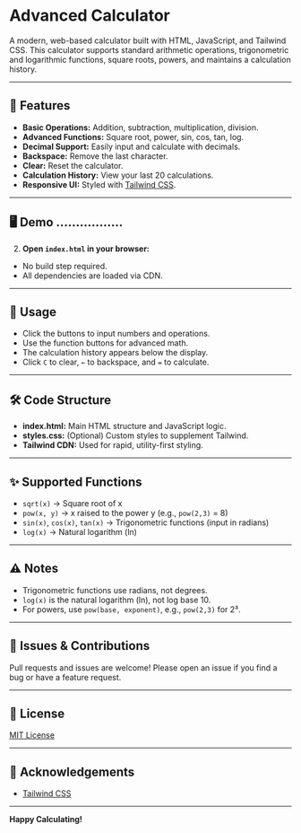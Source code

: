 # Advanced Calculator

A modern, web-based calculator built with HTML, JavaScript, and Tailwind CSS. This calculator supports standard arithmetic operations, trigonometric and logarithmic functions, square roots, powers, and maintains a calculation history.

---

## 🚀 Features

- **Basic Operations:** Addition, subtraction, multiplication, division.
- **Advanced Functions:** Square root, power, sin, cos, tan, log.
- **Decimal Support:** Easily input and calculate with decimals.
- **Backspace:** Remove the last character.
- **Clear:** Reset the calculator.
- **Calculation History:** View your last 20 calculations.
- **Responsive UI:** Styled with [Tailwind CSS](https://tailwindcss.com/).

---

## 🖥️ Demo ................. 


2. **Open `index.html` in your browser:**
- No build step required.
- All dependencies are loaded via CDN.

---

## 📄 Usage

- Click the buttons to input numbers and operations.
- Use the function buttons for advanced math.
- The calculation history appears below the display.
- Click `C` to clear, `←` to backspace, and `=` to calculate.

---

## 🛠️ Code Structure

- **index.html:** Main HTML structure and JavaScript logic.
- **styles.css:** (Optional) Custom styles to supplement Tailwind.
- **Tailwind CDN:** Used for rapid, utility-first styling.

---

## ✨ Supported Functions

- `sqrt(x)` → Square root of x
- `pow(x, y)` → x raised to the power y (e.g., `pow(2,3)` = 8)
- `sin(x)`, `cos(x)`, `tan(x)` → Trigonometric functions (input in radians)
- `log(x)` → Natural logarithm (ln)

---

## ⚠️ Notes

- Trigonometric functions use radians, not degrees.
- `log(x)` is the natural logarithm (ln), not log base 10.
- For powers, use `pow(base, exponent)`, e.g., `pow(2,3)` for 2³.

---

## 🐞 Issues & Contributions

Pull requests and issues are welcome! Please open an issue if you find a bug or have a feature request.

---

## 📄 License

[MIT License](LICENSE)

---

## 🙏 Acknowledgements

- [Tailwind CSS](https://tailwindcss.com/)

---

**Happy Calculating!**
